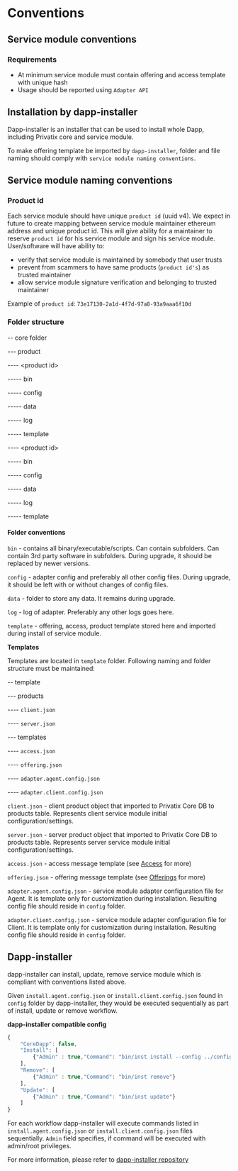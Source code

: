 # Conventions

## Service module conventions

### Requirements

* At minimum service module must contain offering and access template with unique hash
* Usage should be reported using `Adapter API`

## Installation by dapp-installer

Dapp-installer is an installer that can be used to install whole Dapp, including Privatix core and service module.

To make offering template be imported by `dapp-installer`, folder and file naming should comply with `service module naming conventions`.

## Service module naming conventions

### Product id

Each service module should have unique `product id` \(uuid v4\). We expect in future to create mapping between service module maintainer ethereum address and unique product id. This will give ability for a maintainer to reserve `product id` for his service module and sign his service module. User/software will have ability to:

* verify that service module is maintained by somebody that user trusts
* prevent from scammers to have same products \(`product id's`\) as trusted maintainer
* allow service module signature verification and belonging to trusted maintainer

Example of `product id`: `73e17130-2a1d-4f7d-97a8-93a9aaa6f10d`

### Folder structure

-- core folder

--- product

---- &lt;product id&gt;

----- bin

----- config

----- data

----- log

----- template

---- &lt;product id&gt;

----- bin

----- config

----- data

----- log

----- template

#### Folder conventions

`bin` - contains all binary/executable/scripts. Can contain subfolders. Can contain 3rd party software in subfolders. During upgrade, it should be replaced by newer versions.

`config` - adapter config and preferably all other config files. During upgrade, it should be left with or without changes of config files.

`data` - folder to store any data. It remains during upgrade.

`log` - log of adapter. Preferably any other logs goes here.

`template` - offering, access, product template stored here and imported during install of service module.

**Templates**

Templates are located in `template` folder. Following naming and folder structure must be maintained:

-- template

--- products

---- `client.json`

---- `server.json`

--- templates

---- `access.json`

---- `offering.json`

---- `adapter.agent.config.json`

---- `adapter.client.config.json`

`client.json` - client product object that imported to Privatix Core DB to products table. Represents client service module initial configuration/settings.

`server.json` - server product object that imported to Privatix Core DB to products table. Represents server service module initial configuration/settings.

`access.json` - access message template \(see [Access](../core/messaging/access/) for more\)

`offering.json` - offering message template \(see [Offerings](../core/messaging/offering/) for more\)

`adapter.agent.config.json` - service module adapter configuration file for Agent. It is template only for customization during installation. Resulting config file should reside in `config` folder.

`adapter.client.config.json` - service module adapter configuration file for Client. It is template only for customization during installation. Resulting config file should reside in `config` folder.

## Dapp-installer

dapp-installer can install, update, remove service module which is compliant with conventions listed above.

Given `install.agent.config.json` or `install.client.config.json` found in `config` folder by dapp-installer, they would be executed sequentially as part of install, update or remove workflow.

**dapp-installer compatible config**

```javascript
{
    "CoreDapp": false,
    "Install": [
        {"Admin" : true,"Command": "bin/inst install --config ../config/installer.agent.config.json"}
    ],
    "Remove": [
        {"Admin" : true,"Command": "bin/inst remove"}
    ],
    "Update": [
        {"Admin" : true,"Command": "bin/inst update"}
    ]
}
```

For each workflow dapp-installer will execute commands listed in `install.agent.config.json` or `install.client.config.json` files sequentially. `Admin` field specifies, if command will be executed with admin/root privileges.

For more information, please refer to [dapp-installer repository](https://github.com/Privatix/dapp-installer)

